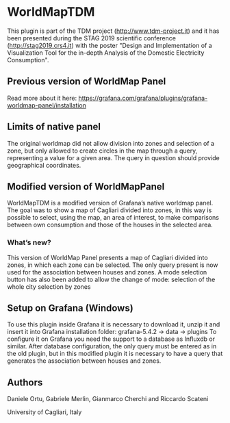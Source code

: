 # WorldMapTDM

This plugin is part of the TDM project (http://www.tdm-project.it) and it has been presented during the STAG 2019 scientific conference (http://stag2019.crs4.it) with the poster "Design and Implementation of a Visualization Tool for the in-depth Analysis of the Domestic Electricity Consumption".


## Previous version of WorldMap Panel

Read more about it here:
https://grafana.com/grafana/plugins/grafana-worldmap-panel/installation

## Limits of native panel

The original worldmap did not allow division into zones and selection of a zone, but only allowed to create circles in the map through a query, representing a value for a given area. The query in question should provide geographical coordinates.


## Modified version of WorldMapPanel

WorldMapTDM is a modified version of Grafana’s native worldmap panel. The goal was to show a map of Cagliari divided into zones, in this way is possible to select, using the map, an area of interest, to make comparisons between own consumption and those of the houses in the selected area.


### What’s new?

This version of WorldMap Panel presents a map of Cagliari divided into zones, in which each zone can be selected. The only query present is now used for the association between houses and zones.
A mode selection button has also been added to allow the change of mode:
selection of the whole city
selection by zones

## Setup on Grafana (Windows)

To use this plugin inside Grafana it is necessary to download it, unzip it and insert it into Grafana installation folder: grafana-5.4.2 -> data -> plugins 
To configure it on Grafana you need the support to a database as Influxdb or similar. After database configuration, the only query must be entered as in the old plugin, but in this modified plugin it is necessary to have a query that generates the association between houses and zones.

## Authors
Daniele Ortu, Gabriele Merlin, Gianmarco Cherchi and Riccardo Scateni 

University of Cagliari, Italy




